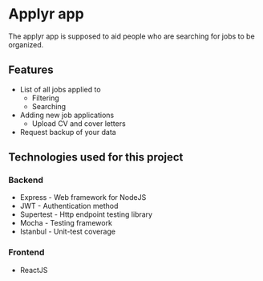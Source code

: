 # Applyr app
The applyr app is supposed to aid people who are searching for jobs to be organized. 

## Features
- List of all jobs applied to
  - Filtering
  - Searching
- Adding new job applications
  - Upload CV and cover letters
- Request backup of your data

## Technologies used for this project
### Backend
- Express - Web framework for NodeJS
- JWT - Authentication method
- Supertest - Http endpoint testing library
- Mocha - Testing framework
- Istanbul - Unit-test coverage

### Frontend
- ReactJS